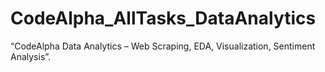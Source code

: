 # CodeAlpha_AllTasks_DataAnalytics
“CodeAlpha Data Analytics  – Web Scraping, EDA, Visualization, Sentiment Analysis”.
